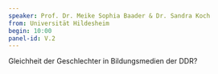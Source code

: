```yaml
---
speaker: Prof. Dr. Meike Sophia Baader & Dr. Sandra Koch
from: Universität Hildesheim
begin: 10:00
panel-id: V.2
---
```

Gleichheit der Geschlechter in Bildungsmedien der DDR?